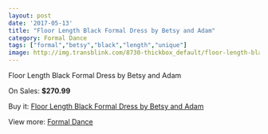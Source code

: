```yaml
---
layout: post
date: '2017-05-13'
title: "Floor Length Black Formal Dress by Betsy and Adam"
category: Formal Dance
tags: ["formal","betsy","black","length","unique"]
image: http://img.transblink.com/8730-thickbox_default/floor-length-black-formal-dress-by-betsy-and-adam.jpg
---
```

Floor Length Black Formal Dress by Betsy and Adam

On Sales: **$270.99**
<a href="https://www.transblink.com/en/formal-dance/2875-floor-length-black-formal-dress-by-betsy-and-adam.html"><amp-img layout="responsive" width="600" height="600" src="//img.transblink.com/8730-thickbox_default/floor-length-black-formal-dress-by-betsy-and-adam.jpg" alt="Floor Length Black Formal Dress by Betsy and Adam 0" /></a>
<a href="https://www.transblink.com/en/formal-dance/2875-floor-length-black-formal-dress-by-betsy-and-adam.html"><amp-img layout="responsive" width="600" height="600" src="//img.transblink.com/8731-thickbox_default/floor-length-black-formal-dress-by-betsy-and-adam.jpg" alt="Floor Length Black Formal Dress by Betsy and Adam 1" /></a>

Buy it: [Floor Length Black Formal Dress by Betsy and Adam](https://www.transblink.com/en/formal-dance/2875-floor-length-black-formal-dress-by-betsy-and-adam.html "Floor Length Black Formal Dress by Betsy and Adam")

View more: [Formal Dance](https://www.transblink.com/en/6-formal-dance "Formal Dance")